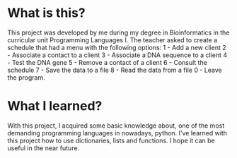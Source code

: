 # What is this?
This project was developed by me during my degree in Bioinformatics in the curricular unit Programming Languages I. 
The teacher asked to create a schedule that had a menu with the following options:
    1 - Add a new client
    2 - Associate a contact to a client
    3 - Associate a DNA sequence to a client
    4 - Test the DNA gene
    5 - Remove a contact of a client
    6 - Consult the schedule
    7 - Save the data to a file
    8 - Read the data from a file
    0 - Leave the program. 

# What I learned?
With this project, I acquired some basic knowledge about, one of the most demanding programming languages 
in nowadays, python. I've learned with this project how to use dictionaries, lists and functions. 
I hope it can be useful in the near future.
